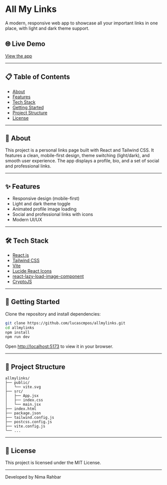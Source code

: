 # All My Links

A modern, responsive web app to showcase all your important links in one place, with light and dark theme support.

## 🌐 Live Demo

[View the app](https://allmylinks.nimaarahbar.com/)

---

## 📋 Table of Contents

- [About](#about)
- [Features](#features)
- [Tech Stack](#tech-stack)
- [Getting Started](#getting-started)
- [Project Structure](#project-structure)
- [License](#license)

---

## 📝 About

This project is a personal links page built with React and Tailwind CSS. It features a clean, mobile-first design, theme switching (light/dark), and smooth user experience. The app displays a profile, bio, and a set of social and professional links.

---

## ✨ Features

- Responsive design (mobile-first)
- Light and dark theme toggle
- Animated profile image loading
- Social and professional links with icons
- Modern UI/UX

---

## 🛠️ Tech Stack

- [React.js](https://react.dev/)
- [Tailwind CSS](https://tailwindcss.com/)
- [Vite](https://vitejs.dev/)
- [Lucide React Icons](https://lucide.dev/)
- [react-lazy-load-image-component](https://github.com/Aljullu/react-lazy-load-image-component)
- [CryptoJS](https://github.com/brix/crypto-js)

---

## 🚀 Getting Started

Clone the repository and install dependencies:

```bash
git clone https://github.com/lucascmpos/allmylinks.git
cd allmylinks
npm install
npm run dev
```

Open [http://localhost:5173](http://localhost:5173) to view it in your browser.

---

## 📁 Project Structure

```
allmylinks/
├── public/
│   └── vite.svg
├── src/
│   ├── App.jsx
│   ├── index.css
│   └── main.jsx
├── index.html
├── package.json
├── tailwind.config.js
├── postcss.config.js
├── vite.config.js
└── ...
```

---

## 📄 License

This project is licensed under the MIT License.

---

Developed by Nima Rahbar
